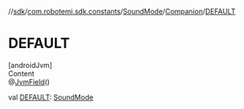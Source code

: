 //[sdk](../../../../index.md)/[com.robotemi.sdk.constants](../../index.md)/[SoundMode](../index.md)/[Companion](index.md)/[DEFAULT](-d-e-f-a-u-l-t.md)



# DEFAULT  
[androidJvm]  
Content  
@[JvmField](https://kotlinlang.org/api/latest/jvm/stdlib/kotlin.jvm/-jvm-field/index.html)()  
  
val [DEFAULT](-d-e-f-a-u-l-t.md): [SoundMode](../index.md)  



